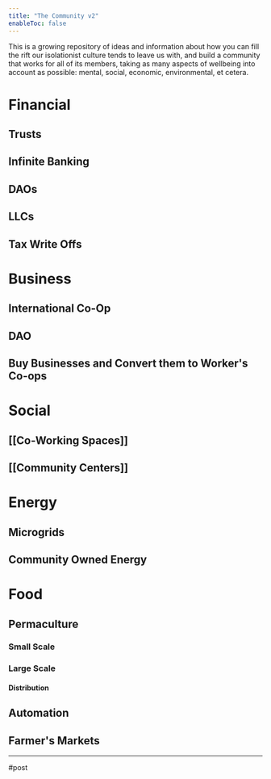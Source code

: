 ```yaml
---
title: "The Community v2"
enableToc: false
---
```



This is a growing repository of ideas and information about how you can fill the rift our isolationist culture tends to leave us with, and build a community that works for all of its members, taking as many aspects of wellbeing into account as possible: mental, social, economic, environmental, et cetera.




# Financial
## Trusts
## Infinite Banking
## DAOs
## LLCs
## Tax Write Offs

# Business
## International Co-Op
## DAO
## Buy Businesses and Convert them to Worker's Co-ops

# Social
## [[Co-Working Spaces]]
## [[Community Centers]]

# Energy
## Microgrids
## Community Owned Energy
# Food
## Permaculture
### Small Scale
### Large Scale
#### Distribution
## Automation
## Farmer's Markets

---
#post